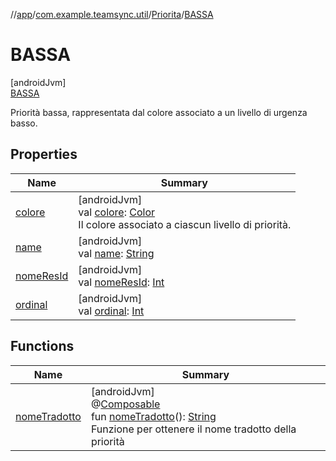 //[app](../../../../index.md)/[com.example.teamsync.util](../../index.md)/[Priorita](../index.md)/[BASSA](index.md)

# BASSA

[androidJvm]\
[BASSA](index.md)

Priorità bassa, rappresentata dal colore associato a un livello di urgenza basso.

## Properties

| Name | Summary |
|---|---|
| [colore](../colore.md) | [androidJvm]<br>val [colore](../colore.md): [Color](https://developer.android.com/reference/kotlin/androidx/compose/ui/graphics/Color.html)<br>Il colore associato a ciascun livello di priorità. |
| [name](../-n-e-s-s-u-n-a/index.md#-372974862%2FProperties%2F-912451524) | [androidJvm]<br>val [name](../-n-e-s-s-u-n-a/index.md#-372974862%2FProperties%2F-912451524): [String](https://kotlinlang.org/api/latest/jvm/stdlib/kotlin/-string/index.html) |
| [nomeResId](../nome-res-id.md) | [androidJvm]<br>val [nomeResId](../nome-res-id.md): [Int](https://kotlinlang.org/api/latest/jvm/stdlib/kotlin/-int/index.html) |
| [ordinal](../-n-e-s-s-u-n-a/index.md#-739389684%2FProperties%2F-912451524) | [androidJvm]<br>val [ordinal](../-n-e-s-s-u-n-a/index.md#-739389684%2FProperties%2F-912451524): [Int](https://kotlinlang.org/api/latest/jvm/stdlib/kotlin/-int/index.html) |

## Functions

| Name | Summary |
|---|---|
| [nomeTradotto](../nome-tradotto.md) | [androidJvm]<br>@[Composable](https://developer.android.com/reference/kotlin/androidx/compose/runtime/Composable.html)<br>fun [nomeTradotto](../nome-tradotto.md)(): [String](https://kotlinlang.org/api/latest/jvm/stdlib/kotlin/-string/index.html)<br>Funzione per ottenere il nome tradotto della priorità |
